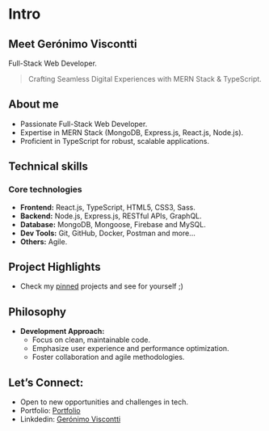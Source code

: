# Intro

## Meet Gerónimo Viscontti

Full-Stack Web Developer.

> Crafting Seamless Digital Experiences with MERN Stack & TypeScript.

## About me

- Passionate Full-Stack Web Developer.
- Expertise in MERN Stack (MongoDB, Express.js, React.js, Node.js).
- Proficient in TypeScript for robust, scalable applications.

## Technical skills

### Core technologies

- **Frontend:** React.js, TypeScript, HTML5, CSS3, Sass.
- **Backend:** Node.js, Express.js, RESTful APIs, GraphQL.
- **Database:** MongoDB, Mongoose, Firebase and MySQL.
- **Dev Tools:** Git, GitHub, Docker, Postman and more...
- **Others:** Agile.

## Project Highlights

- Check my [pinned](https://github.com/visconttig) projects and see for yourself ;)

## Philosophy

- **Development Approach:**
  - Focus on clean, maintainable code.
  - Emphasize user experience and performance optimization.
  - Foster collaboration and agile methodologies.

## Let’s Connect:

- Open to new opportunities and challenges in tech.
- Portfolio: [Portfolio](https://preeminent-sherbet-2ec81c.netlify.app/)
- Linkdedin: [Gerónimo Viscontti](https://www.linkedin.com/in/visconttig/)
